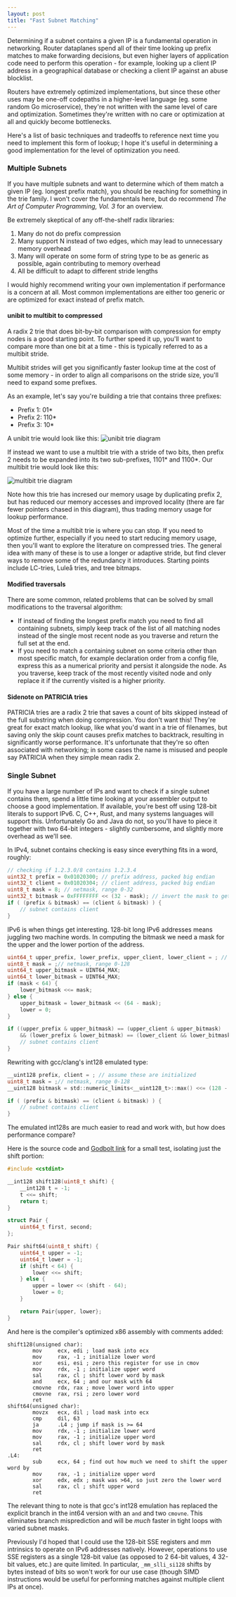 ```yaml
---
layout: post
title: "Fast Subnet Matching"
---
```


Determining if a subnet contains a given IP is a fundamental operation in
networking. Router dataplanes spend all of their time looking up prefix matches
to make forwarding decisions, but even higher layers of application code need
to perform this operation - for example, looking up a client IP address in a
geographical database or checking a client IP against an abuse blocklist.

Routers have extremely optimized implementations, but since these other uses
may be one-off codepaths in a higher-level language (eg. some random Go
microservice), they're not written with the same level of care and
optimization.  Sometimes they're written with no care or optimization at all
and quickly become bottlenecks.

Here's a list of basic techniques and tradeoffs to reference next time you need
to implement this form of lookup; I hope it's useful in determining a good
implementation for the level of optimization you need.

### Multiple Subnets

If you have multiple subnets and want to determine which of them match a given
IP (eg. longest prefix match), you should be reaching for something in the trie
family. I won't cover the fundamentals here, but do recommend _The Art of
Computer Programming, Vol.  3_ for an overview.

Be extremely skeptical of any off-the-shelf radix libraries:
1. Many do not do prefix compression
2. Many support N instead of two edges, which may lead to unnecessary memory overhead
3. Many will operate on some form of string type to be as generic as possible, again contributing to memory overhead
4. All be difficult to adapt to different stride lengths

I would highly recommend writing your own implementation if performance is a
concern at all. Most common implementations are either too generic or are optimized
for exact instead of prefix match.

#### unibit to multibit to compressed

A radix 2 trie that does bit-by-bit comparison with compression for empty nodes
is a good starting point. To further speed it up, you'll want to compare more
than one bit at a time - this is typically referred to as a multibit stride.

Multibit strides will get you significantly faster lookup time at the cost of
some memory - in order to align all comparisons on the stride size, you'll need
to expand some prefixes. 

As an example, let's say you're building a trie that contains three prefixes:
* Prefix 1: 01\*
* Prefix 2: 110\*
* Prefix 3: 10\*

A unibit trie would look like this:
![unibit trie diagram](/assets/images/unibit.png)

If instead we want to use a multibit trie with a stride of two bits, then
prefix 2 needs to be expanded into its two sub-prefixes, 1101\* and 1100\*. Our
multibit trie would look like this:

![multibit trie diagram](/assets/images/multibit.png)

Note how this trie has incresed our memory usage by duplicating prefix 2, but
has reduced our memory accesses and improved locality (there are far fewer
pointers chased in this diagram), thus trading memory usage for lookup
performance.

Most of the time a multibit trie is where you can stop. If you need to optimize
further, especially if you need to start reducing memory usage, then you'll
want to explore the literature on compressed tries. The general idea with many
of these is to use a longer or adaptive stride, but find clever ways to remove
some of the redundancy it introduces. Starting points include LC-tries, Luleå
tries, and tree bitmaps.

#### Modified traversals

There are some common, related problems that can be solved by small
modifications to the traversal algorithm:
* If instead of finding the longest
prefix match you need to find all containing subnets, simply keep track of the
list of all matching nodes instead of the single most recent node as you
traverse and return the full set at the end.
* If you need to match a containing subnet on some criteria other than most
specific match, for example declaration order from a config file, express this
as a numerical priority and persist it alongside the node. As you traverse,
keep track of the most recently visited node and only replace it if the
currently visited is a higher priority.

#### Sidenote on PATRICIA tries

PATRICIA tries are a radix 2 trie that saves a
count of bits skipped instead of the full substring when doing compression. You
don't want this! They're great for exact match lookup, like what you'd want in
a trie of filenames, but saving only the skip count causes prefix matches to
backtrack, resulting in significantly worse performance. It's unfortunate that
they're so often associated with networking; in some cases the name is misused
and people say PATRICIA when they simple mean radix 2.

### Single Subnet

If you have a large number of IPs and want to check if a single subnet contains
them, spend a little time looking at your assembler output to choose a good
implementation. If available, you're best off using 128-bit literals to support
IPv6. C, C++, Rust, and many systems languages will support this.
Unfortunately Go and Java do not, so you'll have to piece it together with two
64-bit integers - slightly cumbersome, and slightly more overhead as we'll see.


In IPv4, subnet contains checking is easy since everything fits in a word,
roughly:

```c
// checking if 1.2.3.0/8 contains 1.2.3.4
uint32_t prefix = 0x01020300; // prefix address, packed big endian
uint32_t client = 0x01020304; // client address, packed big endian
uint8_t mask = 8; // netmask, range 0-32
uint32_t bitmask = 0xFFFFFFFF << (32 - mask); // invert the mask to get a count of number of zeros
if ( (prefix & bitmask) == (client & bitmask) ) {
    // subnet contains client
}
```

IPv6 is when things get interesting. 128-bit long IPv6 addresses means juggling
two machine words. In computing the bitmask we need a mask for the upper and
the lower portion of the address.

```c
uint64_t upper_prefix, lower_prefix, upper_client, lower_client = ; // assume these are initialized
uint8_t mask = ;// netmask, range 0-128
uint64_t upper_bitmask = UINT64_MAX;
uint64_t lower_bitmask = UINT64_MAX;
if (mask < 64) {
    lower_bitmask <<= mask;
} else {
    upper_bitmask = lower_bitmask << (64 - mask);
    lower = 0;
}

if ((upper_prefix & upper_bitmask) == (upper_client & upper_bitmask) 
    && (lower_prefix & lower_bitmask) == (lower_client && lower_bitmask)) {
    // subnet contains client
}
```

Rewriting with gcc/clang's int128 emulated type:

```c
__uint128 prefix, client = ; // assume these are initialized
uint8_t mask = ;// netmask, range 0-128
__uint128 bitmask = std::numeric_limits<__uint128_t>::max() <<= (128 - mask);

if ( (prefix & bitmask) == (client & bitmask) ) {
    // subnet contains client
}
```

The emulated int128s are much easier to read and work with, but how does performance compare?

Here is the source code and [Godbolt link](https://godbolt.org/z/afNGvT) for a
small test, isolating just the shift portion:

```c
#include <cstdint>

__int128 shift128(uint8_t shift) {
    __int128 t = -1;
    t <<= shift; 
    return t;
}

struct Pair {
    uint64_t first, second;
};

Pair shift64(uint8_t shift) {
    uint64_t upper = -1;
    uint64_t lower = -1;
    if (shift < 64) {
        lower <<= shift;
    } else {
        upper = lower << (shift - 64);
        lower = 0;
    }

    return Pair{upper, lower};
}
```

And here is the compiler's optimized x86 assembly with comments added:

```
shift128(unsigned char):
        mov     ecx, edi ; load mask into ecx
        mov     rax, -1 ; initialize lower word
        xor     esi, esi ; zero this register for use in cmov
        mov     rdx, -1 ; initialize upper word
        sal     rax, cl ; shift lower word by mask
        and     ecx, 64 ; and our mask with 64
        cmovne  rdx, rax ; move lower word into upper
        cmovne  rax, rsi ; zero lower word
        ret
shift64(unsigned char):
        movzx   ecx, dil ; load mask into ecx
        cmp     dil, 63
        ja      .L4 ; jump if mask is >= 64
        mov     rdx, -1 ; initialize lower word
        mov     rax, -1 ; initialize upper word
        sal     rdx, cl ; shift lower word by mask
        ret
.L4:
        sub     ecx, 64 ; find out how much we need to shift the upper word by
        mov     rax, -1 ; initialize upper word
        xor     edx, edx ; mask was >64, so just zero the lower word
        sal     rax, cl ; shift upper word
        ret
```


The relevant thing to note is that gcc's int128 emulation has replaced the
explicit branch in the int64 version with an `and` and two `cmovne`.  This
eliminates branch misprediction and will be _much_ faster in tight loops with
varied subnet masks.

Previously I'd hoped that I could use the 128-bit SSE registers and mm
intrinsics to operate on IPv6 addresses natively. However, operations to use
SSE registers as a single 128-bit value (as opposed to 2 64-bit values, 4
32-bit values, etc.) are quite limited. In particular, `_mm_slli_si128` shifts
by bytes instead of bits so won't work for our use case (though SIMD
instructions would be useful for performing matches against multiple client IPs
at once).
